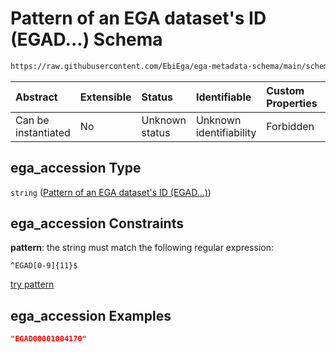 # Pattern of an EGA dataset's ID (EGAD...) Schema

```txt
https://raw.githubusercontent.com/EbiEga/ega-metadata-schema/main/schemas/EGA.dataset.json#/properties/object_id/allOf/1/properties/ega_accession
```



| Abstract            | Extensible | Status         | Identifiable            | Custom Properties | Additional Properties | Access Restrictions | Defined In                                                                     |
| :------------------ | :--------- | :------------- | :---------------------- | :---------------- | :-------------------- | :------------------ | :----------------------------------------------------------------------------- |
| Can be instantiated | No         | Unknown status | Unknown identifiability | Forbidden         | Allowed               | none                | [EGA.dataset.json\*](../../../schemas/EGA.dataset.json "open original schema") |

## ega\_accession Type

`string` ([Pattern of an EGA dataset's ID (EGAD...)](ega-12-definitions-pattern-of-an-ega-datasets-id-egad.md))

## ega\_accession Constraints

**pattern**: the string must match the following regular expression:&#x20;

```regexp
^EGAD[0-9]{11}$
```

[try pattern](https://regexr.com/?expression=%5EEGAD%5B0-9%5D%7B11%7D%24 "try regular expression with regexr.com")

## ega\_accession Examples

```json
"EGAD00001004170"
```
